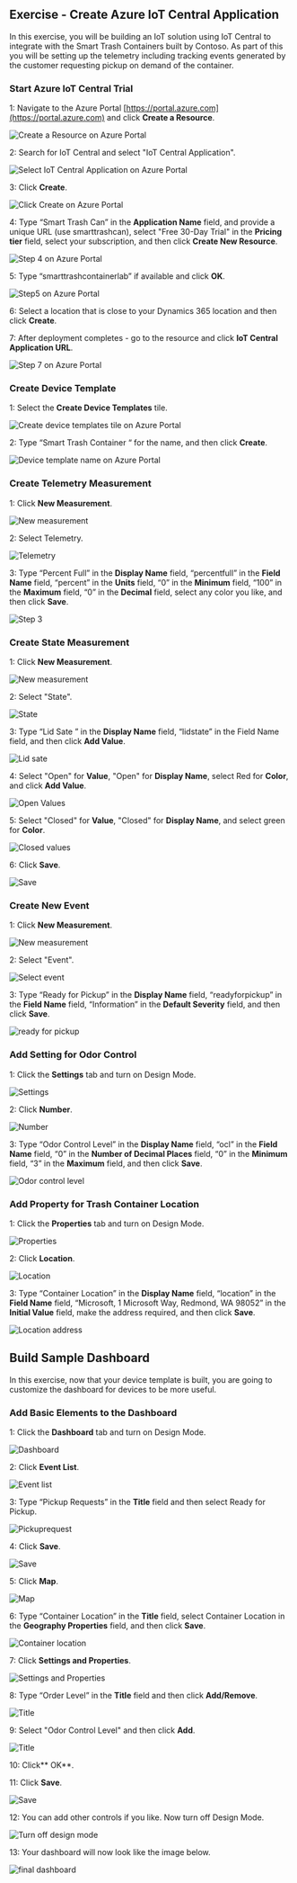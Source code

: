 ## Exercise - Create Azure IoT Central Application

In this exercise, you will be building an IoT solution using IoT Central to integrate with the Smart Trash Containers built by Contoso.  As part of this you will be setting up the telemetry including tracking events generated by the customer requesting pickup on demand of the container.

### Start Azure IoT Central Trial


1: Navigate to the Azure Portal [https://portal.azure.com](https://portal.azure.com) and click **Create a Resource**.

![Create a Resource on Azure Portal](../media/1-ic-unit2.png)

2: Search for IoT Central and select "IoT Central Application".

![Select IoT Central Application on Azure Portal](../media/2-ic-unit2.png)

3: Click **Create**.

![Click Create on Azure Portal](../media/3-ic-unit2.png)

4: Type “Smart Trash Can” in the **Application Name** field, and provide a unique URL (use smarttrashcan<date><initials>), select "Free 30-Day Trial" in the **Pricing tier** field, select your subscription, and then click **Create New Resource**.

![Step 4 on Azure Portal](../media/4-ic-unit2.png)

5: Type “smarttrashcontainerlab” if available and click **OK**.

![Step5 on Azure Portal](../media/5-ic-unit2.png)

6: Select a location that is close to your Dynamics 365 location and then click **Create**.

7: After deployment completes - go to the resource and click **IoT Central Application URL**.

![Step 7 on Azure Portal](../media/6-ic-unit2.png)

### Create Device Template

1: Select the **Create Device Templates** tile.

![Create device templates tile on Azure Portal](../media/7-ic-unit2.png)

2: Type “Smart Trash Container “ for the name, and then click **Create**.

![Device template name on Azure Portal](../media/8-ic-unit2.png)

### Create Telemetry Measurement

1: Click **New Measurement**.

![New measurement](../media/9-ic-unit2.png)

2: Select Telemetry.

![Telemetry](../media/10-ic-unit2.png)

3: Type “Percent Full” in the **Display Name** field, “percentfull” in the **Field Name** field, “percent” in the **Units** field, “0” in the **Minimum** field, “100” in the **Maximum** field, “0” in the **Decimal** field, select any color you like, and then click **Save**.

![Step 3](../media/11-ic-unit2.png)

### Create State Measurement

1: Click **New Measurement**.

![New measurement](../media/12-ic-unit2.png)

2: Select "State".

![State](../media/13-ic-unit2.png)

3: Type “Lid Sate ” in the **Display Name** field, “lidstate” in the Field Name field, and then click **Add Value**.

![Lid sate](../media/14-ic-unit2.png)

4: Select "Open" for **Value**, "Open" for **Display Name**, select Red for **Color**, and click **Add Value**.


![Open Values](../media/15-ic-unit2.png)

5: Select "Closed" for **Value**, "Closed" for **Display Name**, and select green for **Color**.

![Closed values](../media/16-ic-unit2.png)

6: Click **Save**.

![Save](../media/17-ic-unit2.png)
 
### Create New Event

1: Click **New Measurement**.

![New measurement](../media/18-ic-unit2.png)

2: Select "Event".

![Select event](../media/19-ic-unit2.png)

3: Type “Ready for Pickup” in the **Display Name** field, “readyforpickup” in the **Field Name** field, “Information” in the **Default Severity** field, and then click **Save**.

![ready for pickup](../media/20-ic-unit2.png)

### Add Setting for Odor Control

1: Click the **Settings** tab and turn on Design Mode.

![Settings](../media/21-ic-unit2.png)

2: Click **Number**.

![Number](../media/22-ic-unit2.png)

3: Type “Odor Control Level” in the **Display Name** field, “ocl” in the **Field Name** field, “0” in the **Number of Decimal Places** field, “0” in the **Minimum** field, “3” in the **Maximum** field, and then click **Save**.

![Odor control level](../media/23-ic-unit2.png)

### Add Property for Trash Container Location ##

1: Click the **Properties** tab and turn on Design Mode.

![Properties](../media/24-ic-unit2.png)

2: Click **Location**.

![Location](../media/25-ic-unit2.png)

3: Type “Container Location” in the **Display Name** field, “location” in the **Field Name** field, “Microsoft, 1 Microsoft Way, Redmond, WA 98052” in the **Initial Value** field, make the address required, and then click **Save**.

![Location address](../media/26-ic-unit2.png)

## Build Sample Dashboard

In this exercise, now that your device template is built, you are going to customize the dashboard for devices to be more useful.

### Add Basic Elements to the Dashboard

1: Click the **Dashboard** tab and turn on Design Mode.

![Dashboard](../media/27-ic-unit2.png)

2: Click **Event List**.

![Event list](../media/28-ic-unit2.png)

3: Type “Pickup Requests” in the **Title** field and then select Ready for Pickup.

![Pickuprequest](../media/29-ic-unit2.png)

4: Click **Save**.

![Save](../media/30-ic-unit2.png)

5: Click **Map**.

![Map](../media/31-ic-unit2.png)

6: Type “Container Location” in the **Title** field, select Container Location in the **Geography Properties** field, and then click **Save**.

![Container location](../media/32-ic-unit2.png)

7: Click **Settings and Properties**.

![Settings and Properties](../media/33-ic-unit2.png)
 
8: Type “Order Level” in the **Title** field and then click **Add/Remove**.

![Title](../media/34-ic-unit2.png)

9: Select "Odor Control Level" and then click **Add**.

![Title](../media/35-ic-unit2.png)

10: Click** OK**.

11: Click **Save**.

![Save](../media/36-ic-unit2.png)

12: You can add other controls if you like. Now turn off Design Mode.

![Turn off design mode](../media/37-ic-unit2.png)

13: Your dashboard will now look like the image below.

![final dashboard](../media/38-ic-unit2.png)

